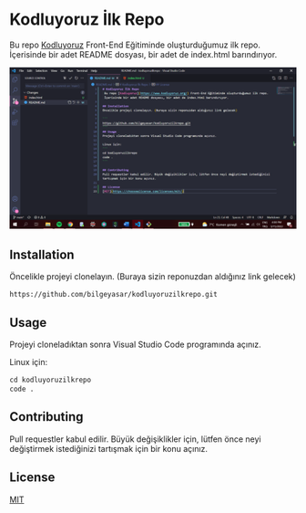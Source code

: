# Kodluyoruz İlk Repo
 Bu repo [Kodluyoruz](https://www.kodluyoruz.org/) Front-End Eğitiminde oluşturduğumuz ilk repo. İçerisinde bir adet README dosyası, bir adet de index.html barındırıyor.

 ![Image](https://github.com/bilgeyasar/kodluyoruzilkrepo/blob/main/kodluyoruz.png)

## Installation
Öncelikle projeyi clonelayın. (Buraya sizin reponuzdan aldığınız link gelecek)

```
https://github.com/bilgeyasar/kodluyoruzilkrepo.git 
```
## Usage
Projeyi cloneladıktan sonra Visual Studio Code programında açınız.

Linux için:
```
cd kodluyoruzilkrepo
code .
```

## Contributing
Pull requestler kabul edilir. Büyük değişiklikler için, lütfen önce neyi değiştirmek istediğinizi tartışmak için bir konu açınız.

## License 
[MIT](https://choosealicense.com/licenses/mit/)